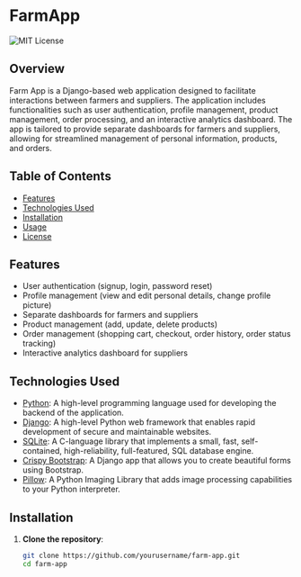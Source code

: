 # **FarmApp**

![MIT License](https://img.shields.io/badge/License-MIT-blue.svg)

## Overview

Farm App is a Django-based web application designed to facilitate interactions between farmers and suppliers. The application includes functionalities such as user authentication, profile management, product management, order processing, and an interactive analytics dashboard. The app is tailored to provide separate dashboards for farmers and suppliers, allowing for streamlined management of personal information, products, and orders.

## Table of Contents

- [Features](#features)
- [Technologies Used](#technologies-used)
- [Installation](#installation)
- [Usage](#usage)
- [License](#license)

## Features

- User authentication (signup, login, password reset)
- Profile management (view and edit personal details, change profile picture)
- Separate dashboards for farmers and suppliers
- Product management (add, update, delete products)
- Order management (shopping cart, checkout, order history, order status tracking)
- Interactive analytics dashboard for suppliers

## Technologies Used
- [Python](https://www.python.org/): A high-level programming language used for developing the backend of the application.
- [Django](https://www.djangoproject.com/): A high-level Python web framework that enables rapid development of secure and maintainable websites.
- [SQLite](https://www.sqlite.org/): A C-language library that implements a small, fast, self-contained, high-reliability, full-featured, SQL database engine.
- [Crispy Bootstrap](https://django-crispy-forms.readthedocs.io/en/latest/): A Django app that allows you to create beautiful forms using Bootstrap.
- [Pillow](https://python-pillow.org/): A Python Imaging Library that adds image processing capabilities to your Python interpreter.

## Installation

1. **Clone the repository**:
   ```bash
   git clone https://github.com/yourusername/farm-app.git
   cd farm-app
